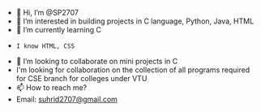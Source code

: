 - 👋 Hi, I’m @SP2707
- 👀 I’m interested in building projects in C language, Python, Java, HTML
- 🌱 I’m currently learning C
-     I know HTML, CSS
- 💞️ I’m looking to collaborate on mini projects in C
- I'm looking for collaboration on the collection of all programs required for CSE branch for colleges under VTU
- 📫 How to reach me?
- Email: suhrid2707@gmail.com
<!---
SP2707/SP2707 is a ✨ special ✨ repository because its `README.md` (this file) appears on your GitHub profile.
You can click the Preview link to take a look at your changes.
--->
